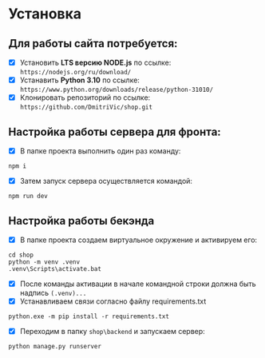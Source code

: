 # Установка
## Для работы сайта потребуется:
* [x] Установить **LTS версию NODE.js** по ссылке: `https://nodejs.org/ru/download/`
* [x] Устанавить **Python 3.10** по ссылке: `https://www.python.org/downloads/release/python-31010/`
* [x] Клонировать репозиторий по ссылке: `https://github.com/DmitriVic/shop.git`  
## Настройка работы сервера для фронта:
* [x] В папке проекта выполнить один раз команду:   
```
npm i
```
* [x] Затем запуск сервера осуществляется командой:   
```
npm run dev
```
## Настройка работы бекэнда
* [x] В папке проекта создаем виртуальное окружение и активируем его:
```
cd shop
python -m venv .venv
.venv\Scripts\activate.bat
```
* [x] После команды активации в начале командной строки должна быть надпись `(.venv)...` 
* [x] Устанавливаем связи согласно файлу requirements.txt
```
python.exe -m pip install -r requirements.txt
```
* [x] Переходим в папку `shop\backend` и запускаем сервер:
```
python manage.py runserver
```

